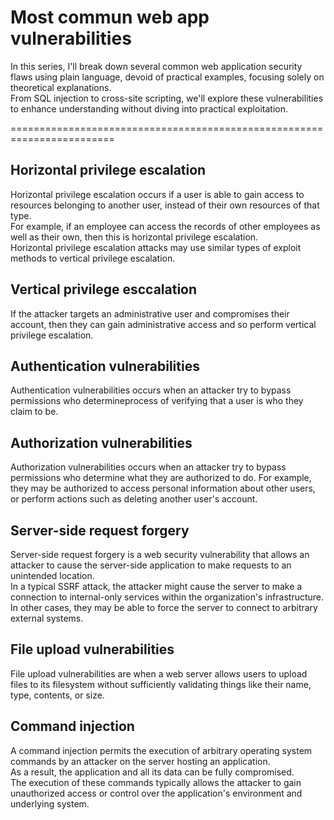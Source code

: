 # Most commun web app vulnerabilities <br>
In this series, I'll break down several common web application security flaws using plain language, devoid of practical examples, focusing solely on theoretical explanations. <br>
From SQL injection to cross-site scripting, we'll explore these vulnerabilities to enhance understanding without diving into practical exploitation.

========================================================================
## Horizontal privilege escalation
Horizontal privilege escalation occurs if a user is able to gain access to resources belonging to another user, instead of their own resources of that type. <br>
For example, if an employee can access the records of other employees as well as their own, then this is horizontal privilege escalation. <br>
Horizontal privilege escalation attacks may use similar types of exploit methods to vertical privilege escalation.

## Vertical privilege esccalation 
If the attacker targets an administrative user and compromises their account, then they can gain administrative access and so perform vertical privilege escalation. 

## Authentication vulnerabilities
Authentication vulnerabilities occurs when an attacker try to bypass permissions who determineprocess of verifying that a user is who they claim to be.

## Authorization vulnerabilities
Authorization vulnerabilities occurs when an attacker try to bypass permissions who determine what they are authorized to do. For example, they may be authorized to access personal information about other users, or perform actions such as deleting another user's account. 

## Server-side request forgery
Server-side request forgery is a web security vulnerability that allows an attacker to cause the server-side application to make requests to an unintended location. <br>
In a typical SSRF attack, the attacker might cause the server to make a connection to internal-only services within the organization's infrastructure. <br> In other cases, they may be able to force the server to connect to arbitrary external systems. 

## File upload vulnerabilities
File upload vulnerabilities are when a web server allows users to upload files to its filesystem without sufficiently validating things like their name, type, contents, or size.

## Command injection 
A command injection permits the execution of arbitrary operating system commands by an attacker on the server hosting an application. <br> As a result, the application and all its data can be fully compromised. <br> The execution of these commands typically allows the attacker to gain unauthorized access or control over the application's environment and underlying system.

